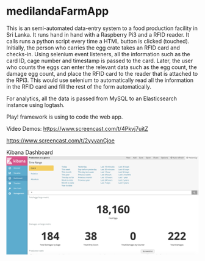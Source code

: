 # medilandaFarmApp

This is an semi-automated data-entry system to a food production facility in Sri Lanka. It runs hand in hand with a Raspberry Pi3 and a RFID reader. It calls runs a python script every time a HTML button is clicked (touched). Initially, the person who carries the egg crate takes an RFID card and checks-in. Using selenium event listeners, all the information such as the card ID, cage number and timestamp is passed to the card. Later, the user who counts the eggs can enter the relevant data such as the egg count, the damage egg count, and place the RFID card to the reader that is attached to the RPi3. This would use selenium to automatically read all the information in the RFID card and fill the rest of the form automatically.

For analytics, all the data is passed from MySQL to an Elasticsearch instance using logtash.

Play! framework is using to code the web app.

Video Demos:
https://www.screencast.com/t/4Pkvj7uitZ

https://www.screencast.com/t/2yyvanCjoe

Kibana Dashboard
![Screenshot of Kibana Dashboard](https://github.com/levidu/medilandaFarmApp/blob/master/Screen%20Shot%202019-09-16%20at%202.54.55%20PM.png)
